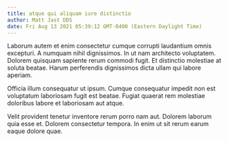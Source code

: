 ```yaml
---
title: atque qui aliquam iure distinctio
author: Matt Jast DDS
date: Fri Aug 13 2021 05:39:12 GMT-0400 (Eastern Daylight Time)
---
```

Laborum autem et enim consectetur cumque corrupti laudantium omnis excepturi. A numquam nihil dignissimos. In ut nam architecto voluptatem. Dolorem quisquam sapiente rerum commodi fugit. Et distinctio molestiae at soluta beatae. Harum perferendis dignissimos dicta ullam qui labore aperiam.

 Officia illum consequatur ut ipsum. Cumque consequatur impedit non est voluptatum laboriosam fugit est beatae. Fugiat quaerat rem molestiae doloribus labore et laboriosam aut atque.

 Velit provident tenetur inventore rerum porro nam aut. Dolorem laborum quia esse et. Dolorem consectetur tempora. In enim ut sit rerum earum eaque dolore quae.